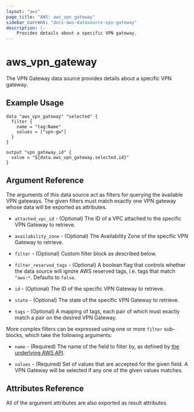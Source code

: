 ```yaml
---
layout: "aws"
page_title: "AWS: aws_vpn_gateway"
sidebar_current: "docs-aws-datasource-vpn-gateway"
description: |-
    Provides details about a specific VPN gateway.
---
```


# aws\_vpn\_gateway

The VPN Gateway data source provides details about
a specific VPN gateway.

## Example Usage

```hcl
data "aws_vpn_gateway" "selected" {
  filter {
    name = "tag:Name"
    values = ["vpn-gw"]
  }
}

output "vpn_gateway_id" {
  value = "${data.aws_vpn_gateway.selected.id}"
}
```

## Argument Reference

The arguments of this data source act as filters for querying the available VPN gateways.
The given filters must match exactly one VPN gateway whose data will be exported as attributes.

* `attached_vpc_id` - (Optional) The ID of a VPC attached to the specific VPN Gateway to retrieve.

* `availability_zone` - (Optional) The Availability Zone of the specific VPN Gateway to retrieve.

* `filter` - (Optional) Custom filter block as described below.

* `filter_reserved_tags` - (Optional) A boolean flag that controls whether the
  data source will ignore AWS reserved tags, i.e. tags that match `^aws:*`.
  Defaults to `false`.

* `id` - (Optional) The ID of the specific VPN Gateway to retrieve.

* `state` - (Optional) The state of the specific VPN Gateway to retrieve.

* `tags` - (Optional) A mapping of tags, each pair of which must exactly match
  a pair on the desired VPN Gateway.

More complex filters can be expressed using one or more `filter` sub-blocks,
which take the following arguments:

* `name` - (Required) The name of the field to filter by, as defined by
  [the underlying AWS API](http://docs.aws.amazon.com/AWSEC2/latest/APIReference/API_DescribeVpnGateways.html).

* `values` - (Required) Set of values that are accepted for the given field.
  A VPN Gateway will be selected if any one of the given values matches.

## Attributes Reference

All of the argument attributes are also exported as result attributes.

